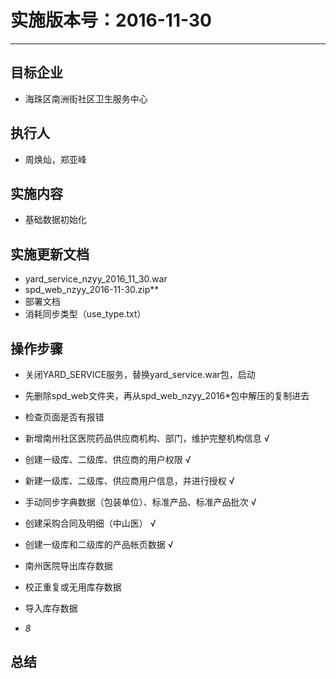 # 实施版本号：2016-11-30
---
## 目标企业
* 海珠区南洲街社区卫生服务中心

## 执行人
* 周焕灿，郑亚峰

## 实施内容
* 基础数据初始化

## 实施更新文档
* yard\_service\_nzyy_2016\_11\_30.war
* spd\_web\_nzyy\_2016-11-30.zip**
* 部署文档
* 消耗同步类型（use_type.txt）
## 操作步骤
* 关闭YARD_SERVICE服务，替换yard_service.war包，启动
* 先删除spd_web文件夹，再从spd_web_nzyy_2016*包中解压的复制进去
* 检查页面是否有报错
* 新增南州社区医院药品供应商机构、部门，维护完整机构信息 √
* 创建一级库、二级库、供应商的用户权限 √
* 新建一级库、二级库、供应商用户信息，并进行授权 √
* 手动同步字典数据（包装单位）、标准产品、标准产品批次 √
* 创建采购合同及明细（中山医） √
* 创建一级库和二级库的产品帐页数据 √
* 南州医院导出库存数据
* 校正重复或无用库存数据
* 导入库存数据


* _8_

## 总结